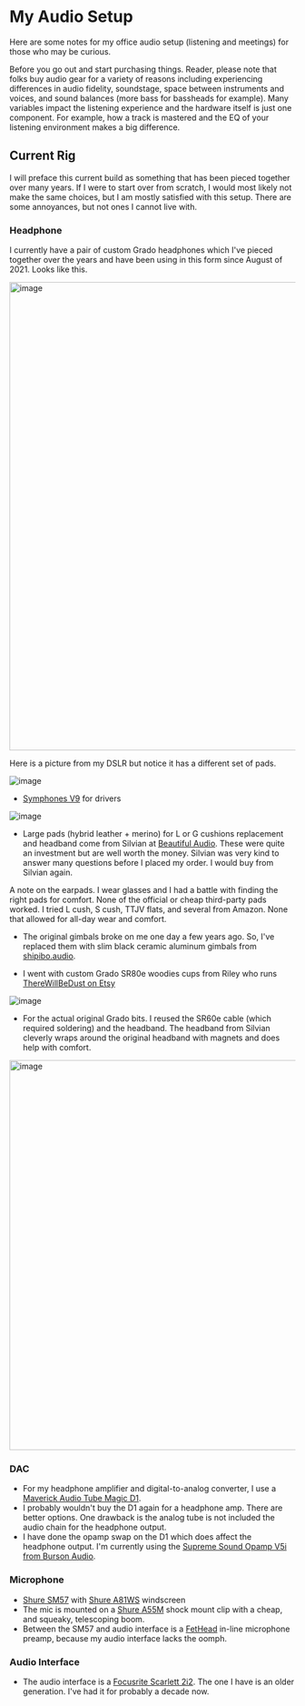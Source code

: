 # My Audio Setup

Here are some notes for my office audio setup (listening and meetings) for those who may be curious.

Before you go out and start purchasing things. Reader, please note that folks buy audio gear for a variety of reasons including experiencing differences in audio fidelity, soundstage, space between instruments and voices, and sound balances (more bass for bassheads for example). Many variables impact the listening experience and the hardware itself is just one component. For example, how a track is mastered and the EQ of your listening environment makes a big difference. 

## Current Rig 

I will preface this current build as something that has been pieced together over many years. If I were to start over from scratch, I would most likely not make the same choices, but I am mostly satisfied with this setup. There are some annoyances, but not ones I cannot live with.

### Headphone

I currently have a pair of custom Grado headphones which I've pieced together over the years and have been using in this form since August of 2021. Looks like this.

<img width="824" alt="image" src="https://user-images.githubusercontent.com/13954434/186758727-1a612fbe-dde3-4900-b505-c7c2b46582d2.png">

Here is a picture from my DSLR but notice it has a different set of pads. 

![image](https://user-images.githubusercontent.com/13954434/186757210-f1b659c6-4293-4ffb-925a-06a77c35af15.png)

*	[Symphones V9](https://www.symphones.com/shop/v9) for drivers 

![image](https://user-images.githubusercontent.com/13954434/186757345-09f0a9c7-b79a-4518-ad28-c94186ea264b.png)

*	Large pads (hybrid leather + merino) for L or G cushions replacement and headband come from Silvian at [Beautiful Audio](https://www.beautifulaudio.biz/grado-earpads-headbands). These were quite an investment but are well worth the money. Silvian was very kind to answer many questions before I placed my order. I would buy from Silvian again.

A note on the earpads. I wear glasses and I had a battle with finding the right pads for comfort. None of the official or cheap third-party pads worked. I tried L cush, S cush, TTJV flats, and several from Amazon. None that allowed for all-day wear and comfort. 

* The original gimbals broke on me one day a few years ago. So, I've replaced them with slim black ceramic aluminum gimbals from [shipibo.audio](https://www.shipibo.audio/).

*	I went with custom Grado SR80e woodies cups from Riley who runs [ThereWillBeDust on Etsy](https://www.etsy.com/shop/ThereWillBeDust)

![image](https://user-images.githubusercontent.com/13954434/186757396-6263682d-41e9-4fd4-ae31-e4dc17a45577.png)

*	For the actual original Grado bits. I reused the SR60e cable (which required soldering) and the headband. The headband from Silvian cleverly wraps around the original headband with magnets and does help with comfort.

<img width="686" alt="image" src="https://user-images.githubusercontent.com/13954434/186757628-dc2a6da8-0b1c-4ad8-91b0-faebe1a8001f.png">

### DAC

* For my headphone amplifier and digital-to-analog converter, I use a [Maverick Audio Tube Magic D1](https://www.mav-audio.com/base/product/tube_magic_d1).
* I probably wouldn't buy the D1 again for a headphone amp. There are better options. One drawback is the analog tube is not included the audio chain for the headphone output.
* I have done the opamp swap on the D1 which does affect the headphone output. I'm currently using the [Supreme Sound Opamp V5i from Burson Audio](https://www.bursonaudio.com/product/supreme-sound-opamp-v5i/).

### Microphone

*	[Shure SM57](https://www.shure.com/en-US/products/microphones/sm57) with [Shure A81WS](https://www.shure.com/en-US/products/accessories/a81ws) windscreen
* The mic is mounted on a [Shure A55M](https://www.shure.com/en-US/products/accessories/a55m) shock mount clip with a cheap, and squeaky, telescoping boom.
*	Between the SM57 and audio interface is a [FetHead](https://www.tritonaudio.com/fethead) in-line microphone preamp, because my audio interface lacks the oomph.

### Audio Interface

*	The audio interface is a [Focusrite Scarlett 2i2](https://focusrite.com/en/usb-audio-interface/scarlett/scarlett-2i2). The one I have is an older generation. I've had it for probably a decade now.
